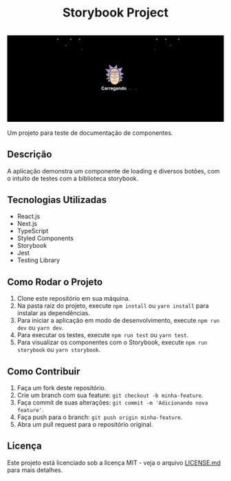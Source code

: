 <div align='center'>
  <h1 >Storybook Project</h1>
</div>

<br />

<div align='center'>

  <img src="./src/assets/storybook-project.png" alt='project image' width='600'  />
</div>

Um projeto para teste de documentação de componentes.

## Descrição

A aplicação demonstra um componente de loading e diversos botões, com o intuito de testes com a biblioteca storybook.

## Tecnologias Utilizadas

- React.js
- Next.js
- TypeScript
- Styled Components
- Storybook
- Jest
- Testing Library

## Como Rodar o Projeto

1. Clone este repositório em sua máquina.
2. Na pasta raiz do projeto, execute `npm install` ou `yarn install` para instalar as dependências.
3. Para iniciar a aplicação em modo de desenvolvimento, execute `npm run dev` ou `yarn dev`.
4. Para executar os testes, execute `npm run test` ou `yarn test`.
5. Para visualizar os componentes com o Storybook, execute `npm run storybook` ou `yarn storybook`.

## Como Contribuir

1. Faça um fork deste repositório.
2. Crie um branch com sua feature: `git checkout -b minha-feature`.
3. Faça commit de suas alterações: `git commit -m 'Adicionando nova feature'`.
4. Faça push para o branch: `git push origin minha-feature`.
5. Abra um pull request para o repositório original.

## Licença

Este projeto está licenciado sob a licença MIT - veja o arquivo [LICENSE.md](LICENSE.md) para mais detalhes.

